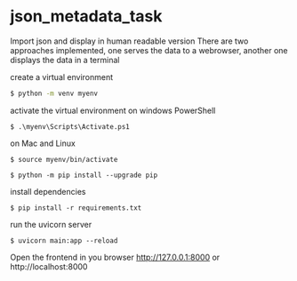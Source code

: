 # json_metadata_task
Import json and display in human readable version
There are two approaches implemented, one serves the data to a webrowser, another one displays the data in a terminal

create a virtual environment
``` sh
$ python -m venv myenv
```
activate the virtual environment
on windows PowerShell
```
$ .\myenv\Scripts\Activate.ps1
```
on Mac and Linux
```
$ source myenv/bin/activate
```
```
$ python -m pip install --upgrade pip
```
install dependencies
```
$ pip install -r requirements.txt
```
run the uvicorn server
```
$ uvicorn main:app --reload
```
Open the frontend in you browser http://127.0.0.1:8000 or http://localhost:8000

